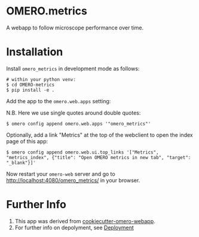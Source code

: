 OMERO.metrics
=======================

A webapp to follow microscope performance over time.

Installation
============

Install `omero_metrics` in development mode as follows:

    # within your python venv:
    $ cd OMERO-metrics
    $ pip install -e .

Add the app to the `omero.web.apps` setting:

N.B. Here we use single quotes around double quotes:

    $ omero config append omero.web.apps '"omero_metrics"'

Optionally, add a link "Metrics" at the top of the webclient to
open the index page of this app:

    $ omero config append omero.web.ui.top_links '["Metrics", "metrics_index", {"title": "Open OMERO metrics in new tab", "target": "_blank"}]'


Now restart your `omero-web` server and go to
<http://localhost:4080/omero_metrics/> in your browser.


Further Info
============

1.  This app was derived from [cookiecutter-omero-webapp](https://github.com/ome/cookiecutter-omero-webapp).
2.  For further info on depolyment, see [Deployment](https://docs.openmicroscopy.org/latest/omero/developers/Web/Deployment.html)
